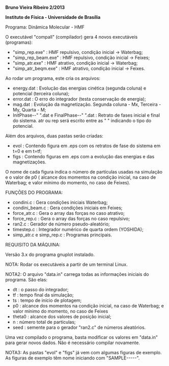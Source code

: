 **Bruno Vieira Ribeiro 2/2013**

**Instituto de Física - Universidade de Brasília**

Programa: Dinâmica Molecular - HMF

O executável "compall" (compilador) gera 4 novos executáveis (programas):

- "simp_rep.exe" : HMF repulsivo, condição inicial -> Waterbag;
- "simp_rep_beam.exe" : HMF repulsivo, condição inicial -> Feixes;
- "simp_atr.exe" : HMF atrativo, condição inicial -> Waterbag;
- "simp_atr_beqm.exe" : HMF atrativo, condição inicial -> Feixes.

Ao rodar um programa, este cria os arquivos:
- energy.dat :	Evolução das energias cinética (segunda coluna) e potencial (terceira coluna);
- error.dat : 	O erro do integrador (testa conservação de energia);
- mag.dat :		Evolução da magnetização. Segunda coluna - Mx,		  Terceira - My, Quarta - M;
- InitPhase--" ".dat e FinalPhase--" ".dat :	Retrato de fases
	inicial e final do sistema. atr ou rep será escrito entre as
	" " indicando o tipo do potencial.


Além dos arquivos, duas pastas serão criadas:

- evol :	Contendo figura em .eps com os retratos de fase do sistema em t=0 e em t=tf;
- figs :	Contendo figuras em .eps com a evolução das energias e das magnetizações.


O nome de cada figura indica o número de partículas usadas na simulação e o valor de p0 ( alcance dos momentos na condição inicial, na caso de Waterbag; e valor mínimo do momento, no caso de Feixes).


FUNÇÕES DO PROGRAMA:

- condini.c : Gera condições iniciais Waterbag;
- condini_beam.c : Gera condições iniciais em Feixes;
- force_atr.c : Gera o array das forças no caso atrativo;
- force_rep.c : Gera o array das forças no caso repulsivo;
- ran2.c : Gerador de número pseudo-aleatório;
- timestep.c : Integrador numérico de quarta ordem (YOSHIDA);
- simp_atr.c e simp_rep.c : Programas principais.


REQUISITO DA MÁQUINA:

Versão 3.x do programa gnuplot instalado.

NOTA:	Rodar os executáveis a partir de um terminal Linux.

NOTA2:	O arquivo "data.in" carrega todas as informações iniciais do programa. São elas:
- dt : o passo do integrador;
- tf : tempo final da simulação;
- ts : tempo de início de plotagem;
- p0 : alcance dos momentos na condição inicial, na caso de Waterbag; e valor mínimo do momento, no caso de Feixes
- theta0 :	alcance dos valores de posição inicial;
- n : número total de partículas;
- seed : semente para o gerador "ran2.c" de números aleatórios.

Uma vez compilado o programa, basta modificar os valores em
"data.in" para gerar novos dados. Não é necessário compilar
novamente.

NOTA3: As pastas "evol" e "figs" já vem com algumas figuras de exemplo. As figuras de exemplo têm nome iniciando com "SAMPLE-----".
